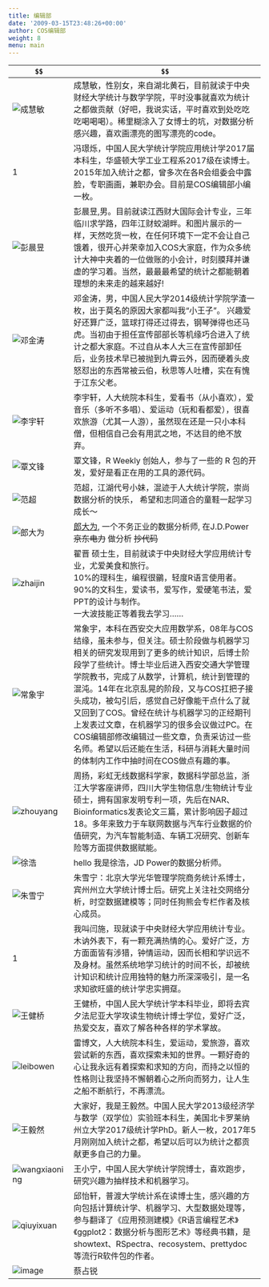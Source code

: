```yaml
---
title: 编辑部
date: '2009-03-15T23:48:26+00:00'
author: COS编辑部
weight: 8
menu: main
---
```


<style>
img{
  max-width: 200px
}
</style>


`$$` | `$$`
---|---
![成慧敏](https://cloud.githubusercontent.com/assets/7221728/25788558/9897e0f0-33dc-11e7-8d62-41883f058ce7.jpg) | 成慧敏，性别女，来自湖北黄石，目前就读于中央财经大学统计与数学学院，平时没事就喜欢为统计之都做贡献（好吧，我说实话，平时喜欢到处吃吃吃喝喝喝）。稀里糊涂入了女博士的坑，对数据分析感兴趣，喜欢画漂亮的图写漂亮的code。
1 | 冯璟烁，中国人民大学统计学院应用统计学2017届本科生，华盛顿大学工业工程系2017级在读博士。2015年加入统计之都，曾多次在各R会组委会中露脸，专职画画，兼职办会。目前是COS编辑部小编一枚。
![彭晨昱](https://cloud.githubusercontent.com/assets/7221728/25788587/d99e83ba-33dc-11e7-84b7-ce781f4873b0.jpg) | 彭晨昱,男。目前就读江西财大国际会计专业，三年临川求学路，四年江财蛟湖畔。和图片展示的一样，天然吃货一枚，在任何环境下一定不会让自己饿着，很开心并荣幸加入COS大家庭，作为众多统计大神中夹着的一位做账的小会计，时刻膜拜并谦虚的学习着。当然，最最最希望的统计之都能朝着理想的未来走的越来越好!
![邓金涛](https://cloud.githubusercontent.com/assets/7221728/25788559/9a1f0282-33dc-11e7-9f63-10a7ac42c4f9.jpg) | 邓金涛，男，中国人民大学2014级统计学院学渣一枚，出于莫名的原因大家都叫我“小王子”。 兴趣爱好还算广泛，篮球打得还过得去，钢琴弹得也还马虎。当初由于担任宣传部部长等机缘巧合进入了统计之都大家庭。不过自从本人大三在宣传部卸任后，业务技术早已被抛到九霄云外，因而硬着头皮怒怼出的东西常被云伯，秋思等人吐槽，实在有愧于江东父老。
![李宇轩](https://cloud.githubusercontent.com/assets/7221728/25788586/d81c09ae-33dc-11e7-8580-05ab733a7c73.jpg) | 李宇轩，人大统院本科生，爱看书（从小喜欢），爱音乐（多听不多唱）、爱运动（玩和看都爱），很喜欢旅游（尤其一人游），虽然现在还是一只小本科僧，但相信自己会有用武之地，不达目的绝不放弃。
![覃文锋](https://cloud.githubusercontent.com/assets/7221728/25788591/dab66736-33dc-11e7-9d38-720da8ddb85a.jpg) | 覃文锋，R Weekly 创始人，参与了一些的 R 包的开发，爱好是看正在用的工具的源代码。
![范超](https://cloud.githubusercontent.com/assets/7221728/25788561/9ca39a72-33dc-11e7-8145-1d95b7dab506.jpg) | 范超，江湖代号小妹，混迹于人大统计学院，崇尚数据分析的快乐， 希望和志同道合的童鞋一起学习成长～
![郎大为](https://cloud.githubusercontent.com/assets/7221728/25788585/d79f6598-33dc-11e7-9b2b-750eb9fd411c.jpg) | [郎大为](http://langdawei.com), 一个不务正业的数据分析师, 在J.D.Power ~~京东电力~~ 做分析 ~~抄代码~~
![zhaijin](https://cloud.githubusercontent.com/assets/7221728/25788531/67c2c7d8-33dc-11e7-8bc5-894640e04688.jpg) | 翟晋  硕士生，目前就读于中央财经大学应用统计专业，尤爱美食和旅行。  <br>10%的理科生，编程很鶸，轻度R语言使用者。<br>  90%的文科生，爱读书，爱写作，爱硬笔书法，爱PPT的设计与制作。<br>  一大波技能正等着我去学习……
![常象宇](https://cloud.githubusercontent.com/assets/7221728/25788532/6931eef0-33dc-11e7-8bac-95fb83a25afe.jpg) | 常象宇，本科在西安交大应用数学系，08年与COS结缘，虽未参与，但关注。硕士阶段做与机器学习相关的研究发现用到了更多的统计知识，后博士阶段学了些统计。博士毕业后进入西安交通大学管理学院教书，完成了从数学，计算机，统计到管理的混沌。14年在北京乱晃的阶段，又与COS扛把子接头成功，被勾引后，感觉自己好像能干点什么了就又回到了COS。曾经在统计与机器学习的正经期刊上发表过文章，在机器学习的很多会议做过PC。在COS编辑部修改编辑过一些文章，负责采访过一些名师。希望以后还能在生活，科研与消耗大量时间的体制内工作中抽时间在COS做点有趣的事。
![zhouyang](https://cloud.githubusercontent.com/assets/7221728/25789219/7fc60408-33e1-11e7-9228-1311ac6b2fa8.png) | 周扬，彩虹无线数据科学家，数据科学部总监，浙江大学客座讲师，四川大学生物信息/生物统计专业硕士，拥有国家发明专利一项，先后在NAR、Bioinformatics发表论文三篇，累计影响因子超过18。多年来致力于车联网数据与汽车行业数据的价值研究，为汽车智能制造、车辆工况研究、创新车险等方面提供数据赋能。
![徐浩](https://cloud.githubusercontent.com/assets/7221728/25788596/e185f91e-33dc-11e7-88ef-e45758c780f0.jpg) | hello 我是徐浩，JD Power的数据分析师。
![朱雪宁](https://cloud.githubusercontent.com/assets/7221728/25788598/e4ecad50-33dc-11e7-8315-46e0b19f4edd.JPG) | 朱雪宁：北京大学光华管理学院商务统计系博士，宾州州立大学统计博士后。研究上关注社交网络分析，时空数据建模等；同时任狗熊会专栏作者及核心成员。
1 | 我叫闫施，现就读于中央财经大学应用统计专业。木讷外表下，有一颗充满热情的心。爱好广泛，方方面面皆有涉猎，钟情运动，因而长相和学识远不及身材。虽然系统地学习统计的时间不长，却被统计知识和统计应用独特的魅力所深深吸引，是一名求知欲旺盛的统计学忠实拥趸。
![王健桥](https://cloud.githubusercontent.com/assets/7221728/25788475/fff5f3be-33db-11e7-9c01-000d3a9a2580.png) | 王健桥，中国人民大学统计学本科毕业，即将去宾夕法尼亚大学攻读生物统计博士学位，爱好广泛，热爱交友，喜欢了解各种各样的学术掌故。
![leibowen](https://cloud.githubusercontent.com/assets/7221728/25788480/06a7d182-33dc-11e7-8181-1cfbc8452691.jpg) | 雷博文，人大统院本科生，爱运动，爱旅游，喜欢尝试新的东西，喜欢探索未知的世界。一颗好奇的心让我永远有着探索和求知的方向，而持之以恒的性格则让我坚持不懈朝着心之所向而努力，让人生之船不断航行，不再漂流。
![王毅然](https://cloud.githubusercontent.com/assets/7221728/25788597/e295b736-33dc-11e7-9e62-61ea8f0190b1.jpg) | 大家好，我是王毅然。中国人民大学2013级经济学与数学（双学位）实验班本科生，美国北卡罗莱纳州立大学2017级统计学PhD。新人一枚，2017年5月刚刚加入统计之都，希望以后可以为统计之都贡献更多自己的力量。
![wangxiaoning](https://cloud.githubusercontent.com/assets/7221728/25788528/65b1af86-33dc-11e7-9f1b-207eae93ff58.jpg) | 王小宁，中国人民大学统计学院博士，喜欢跑步，研究兴趣为抽样技术和机器学习。
![qiuyixuan](https://cloud.githubusercontent.com/assets/7221728/25788496/216e3484-33dc-11e7-8e7d-ca50b6450cc7.jpg) | 邱怡轩，普渡大学统计系在读博士生，感兴趣的方向包括计算统计学、机器学习、大型数据处理等，参与翻译了《应用预测建模》《R语言编程艺术》《ggplot2：数据分析与图形艺术》等经典书籍，是 showtext、RSpectra、recosystem、prettydoc 等流行R软件包的作者。
![image](https://cloud.githubusercontent.com/assets/7221728/25788431/921a2f18-33db-11e7-8eed-8a323c62556e.png) | 蔡占锐
